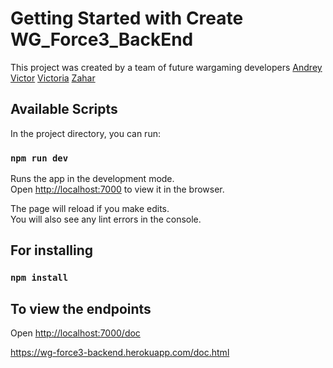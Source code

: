 # Getting Started with Create WG_Force3_BackEnd

This project was created by a team of future wargaming developers
[Andrey](https://github.com/ASKorag)
[Victor](https://github.com/Victor-Sinitca)
[Victoria](https://github.com/victoriaDe)
[Zahar](https://github.com/Zahar666)


## Available Scripts

In the project directory, you can run:

### `npm run dev`

Runs the app in the development mode.\
Open [http://localhost:7000](http://localhost:7000) to view it in the browser.

The page will reload if you make edits.\
You will also see any lint errors in the console.


## For installing 

### `npm install`


## To view the endpoints

Open [http://localhost:7000/doc](http://localhost:7000/doc)


https://wg-force3-backend.herokuapp.com/doc.html
